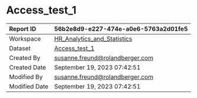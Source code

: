 



# Access_test_1

|Report ID|56b2e8d9-e227-474e-a0e6-5763a2d01fe5|
| :--- | :--- |
|Workspace|[HR_Analytics_and_Statistics](../Workspaces/HR_Analytics_and_Statistics.md)|
|Dataset|[Access_test_1](../Datasets/Access_test_1.md)|
|Created By|susanne.freund@rolandberger.com|
|Created Date|September 19, 2023 07:42:51|
|Modified By|susanne.freund@rolandberger.com|
|Modified Date|September 19, 2023 07:42:51|
